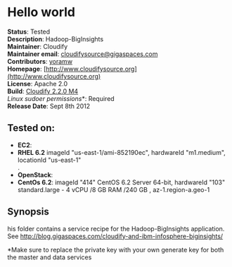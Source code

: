 # Hello world 

**Status**: Tested  
**Description**: Hadoop-BigInsights  
**Maintainer**:       Cloudify  
**Maintainer email**: cloudifysource@gigaspaces.com  
**Contributors**:    [yoramw](https://github.com/yoramw)  
**Homepage**:   [http://www.cloudifysource.org](http://www.cloudifysource.org)  
**License**:      Apache 2.0   
**Build**: [Cloudify 2.2.0 M4](http://repository.cloudifysource.org/org/cloudifysource/2.2.0/gigaspaces-cloudify-2.2.0-m4-b2493-77.zip)   
**Linux* sudoer permissions**:	Required  
**Release Date**: Sept 8th 2012  


Tested on:
--------

 * <strong>EC2</strong>: 
 * <strong>RHEL 6.2</strong> imageId "us-east-1/ami-852190ec", hardwareId "m1.medium", locationId "us-east-1"  
.
* <strong>OpenStack</strong>:  
 * <strong>CentOs 6.2</strong>: imageId "414" CentOS 6.2 Server 64-bit, hardwareId "103" standard.large - 4 vCPU /8 GB RAM /240 GB , az-1.region-a.geo-1 


Synopsis
--------

his folder contains a service recipe for the Hadoop-BigInsights application.
See http://blog.gigaspaces.com/cloudify-and-ibm-infosphere-biginsights/

*Make sure to replace the private key with your own generate key for both the master and data services

